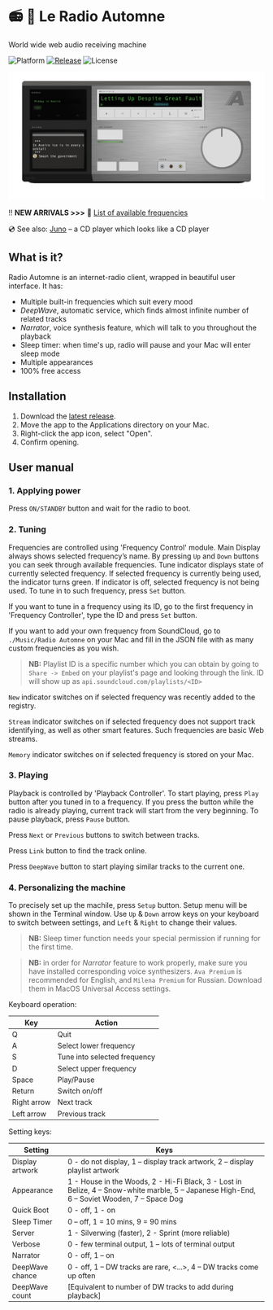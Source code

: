 # 📻 🍂 Le Radio Automne
World wide web audio receiving machine

![Platform](https://img.shields.io/badge/platform-macOS-lightgrey)
[![Release](https://img.shields.io/badge/latest%20release-v1.1.3%20Samoyed-lightgrey)](https://github.com/Lesterrry/Radio-Automne/releases/latest)
![License](https://img.shields.io/badge/license-MIT-lightgrey)

![Screenshot](https://github.com/Lesterrry/Radio-Automne/raw/main/screeens/Main.gif)

‼️ **NEW ARRIVALS >>>** 📡 [List of available frequencies](https://github.com/Lesterrry/Radio-Automne/tree/main/Frequencies)

💿 See also: [Juno](https://github.com/lesterrry/juno) – a CD player which looks like a CD player

## What is it?
Radio Automne is an internet-radio client, wrapped in beautiful user interface. It has:
- Multiple built-in frequencies which suit every mood
- *DeepWave*, automatic service, which finds almost infinite number of related tracks
- *Narrator*, voice synthesis feature, which will talk to you throughout the playback
- Sleep timer: when time's up, radio will pause and your Mac will enter sleep mode
- Multiple appearances
- 100% free access
## Installation
1. Download the [latest release](https://github.com/Lesterrry/Radio-Automne/releases/latest).
2. Move the app to the Applications directory on your Mac.
3. Right-click the app icon, select "Open".
4. Confirm opening.
## User manual
### 1. Applying power
Press `ON/STANDBY` button and wait for the radio to boot.
### 2. Tuning
Frequencies are controlled using 'Frequency Control' module. Main Display always shows selected frequency’s name. By pressing `Up` and `Down` buttons you can seek through available frequencies. Tune indicator displays state of currently selected frequency. If selected frequency is currently being used, the indicator turns green. If indicator is off, selected frequency is not being used. To tune in to such frequency, press `Set` button.

If you want to tune in a frequency using its ID, go to the first frequency in 'Frequency Controller', type the ID and press `Set` button.

If you want to add your own frequency from SoundCloud, go to `./Music/Radio Automne` on your Mac and fill in the JSON file with as many custom frequencies as you wish.

>**NB:** Playlist ID is a specific number which you can obtain by going to `Share -> Embed` on your playlist's page and looking through the link. ID will show up as `api.soundcloud.com/playlists/<ID>`

`New` indicator switches on if selected frequency was recently added to the registry.

`Stream` indicator switches on if selected frequency does not support track identifying, as well as other smart features. Such frequencies are basic Web streams.

`Memory` indicator switches on if selected frequency is stored on your Mac.

### 3. Playing
Playback is controlled by 'Playback Controller'. To start playing, press `Play` button after you tuned in to a frequency. If you press the button while the radio is already playing, current track will start from the very beginning. 
To pause playback, press `Pause` button.

Press `Next` or `Previous` buttons to switch between tracks.

Press `Link` button to find the track online.

Press `DeepWave` button to start playing similar tracks to the current one.

### 4. Personalizing the machine
To precisely set up the machile, press `Setup` button. Setup menu will be shown in the Terminal window. Use `Up` & `Down` arrow keys on your keyboard to switch between settings, and `Left` & `Right` to change their values.

>**NB:** Sleep timer function needs your special permission if running for the first time.

>**NB:** in order for *Narrator* feature to work properly, make sure you have installed corresponding voice synthesizers. `Ava Premium` is recommended for English, and `Milena Premium` for Russian. Download them in MacOS Universal Access settings.

Keyboard operation:

| Key | Action |
| ------ | ------ |
| Q | Quit |
| A | Select lower frequency |
| S | Tune into selected frequency |
| D | Select upper frequency |
| Space | Play/Pause |
| Return | Switch on/off |
| Right arrow | Next track |
| Left arrow | Previous track |

Setting keys:

| Setting | Keys |
| ------ | ------ |
| Display artwork | 0 - do not display, 1 – display track artwork, 2 – display playlist artwork |
| Appearance | 1 - House in the Woods, 2 - Hi-Fi Black, 3 - Lost in Belize, 4 – Snow-white marble, 5 – Japanese High-End, 6 – Soviet Wooden, 7 – Space Dog |
| Quick Boot | 0 - off, 1 - on |
| Sleep Timer | 0 – off, 1 = 10 mins, 9 = 90 mins |
| Server | 1 - Silverwing (faster), 2 - Sprint (more reliable) |
| Verbose | 0 - few terminal output, 1 – lots of terminal output |
| Narrator | 0 - off, 1 – on |
| DeepWave chance | 0 - off, 1 – DW tracks are rare, <...>, 4 – DW tracks come up often |
| DeepWave count | [Equivalent to number of DW tracks to add during playback] |
